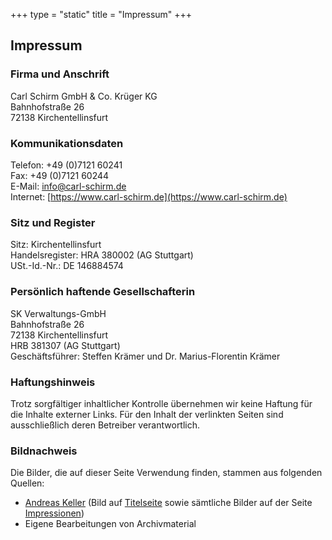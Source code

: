 +++
type = "static"
title = "Impressum"
+++

## Impressum

### Firma und Anschrift

Carl Schirm GmbH & Co. Krüger KG  
Bahnhofstraße 26  
72138 Kirchentellinsfurt

### Kommunikationsdaten

Telefon: +49 (0)7121 60241  
Fax: +49 (0)7121 60244  
E-Mail: [info@carl-schirm.de](info@carl-schirm.de)  
Internet: [https://www.carl-schirm.de](https://www.carl-schirm.de)

### Sitz und Register

Sitz: Kirchentellinsfurt  
Handelsregister: HRA 380002 (AG Stuttgart)  
USt.-Id.-Nr.: DE 146884574

### Persönlich haftende Gesellschafterin

SK Verwaltungs-GmbH  
Bahnhofstraße 26  
72138 Kirchentellinsfurt  
HRB 381307 (AG Stuttgart)  
Geschäftsführer: Steffen Krämer und Dr. Marius-Florentin Krämer

### Haftungshinweis 

Trotz sorgfältiger inhaltlicher Kontrolle übernehmen wir keine Haftung für die Inhalte externer Links. Für den Inhalt der verlinkten Seiten sind ausschließlich deren Betreiber verantwortlich.

### Bildnachweis

Die Bilder, die auf dieser Seite Verwendung finden, stammen aus folgenden Quellen:

- [Andreas Keller](http://www.keller-fotografie.de) (Bild auf [Titelseite](https://www.carl-schirm.de/) sowie sämtliche Bilder auf der Seite [Impressionen](https://www.carl-schirm.de/impressionen))
- Eigene Bearbeitungen von Archivmaterial